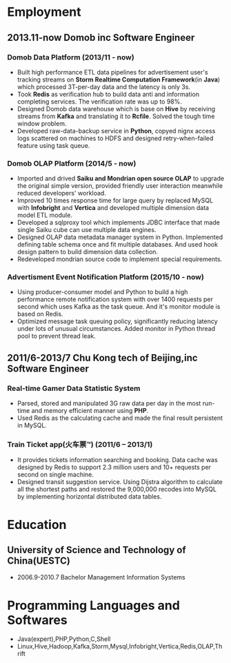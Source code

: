# Employment

## 2013.11-now        Domob inc             Software Engineer

### Domob Data Platform (2013/11 - now)

* Built high performance ETL data pipelines for advertisement user's tracking streams on **Storm Realtime Computation Framework**(in **Java**) which processed 3T-per-day data and the latency is only 3s.
* Took **Redis** as verification hub to build data anti and information completing services. The verification rate was up to 98%.
* Designed Domob data warehouse which is base on **Hive** by receiving streams from **Kafka** and translating it to **Rcfile**. Solved the tough time window problem.
* Developed raw-data-backup service in **Python**, copyed nignx access logs scattered on machines to HDFS and designed retry-when-failed feature using task queue.

### Domob OLAP Platform (2014/5 - now)

* Imported and drived **Saiku and Mondrian open source OLAP** to upgrade the original simple version, provided friendly user interaction meanwhile reduced developers' workload.
* Improved 10 times response time for large query by replaced MySQL with **Infobright** and **Vertica** and developed multiple dimension data model ETL module.
* Developed a sqlproxy tool which implements JDBC interface that made single Saiku cube can use multiple data engines.
* Designed OLAP data metadata manager system in Python. Implemented defining table schema once and fit multiple databases. And used hook design pattern to build dimension data collection.
* Redeveloped mondrian source code to implement special requirements.

### Advertisment Event Notification Platform (2015/10 - now)

* Using producer-consumer model and Python to build a high performance remote notification system with over 1400 requests per second which uses Kafka as the task queue. And it's monitor module is based on Redis.
* Optimized message task queuing policy, significantly reducing latency under lots of unusual circumstances. Added monitor in Python thread pool to prevent thread leak.

## 2011/6-2013/7     Chu Kong tech of Beijing,inc      Software Engineer

### Real-time Gamer Data Statistic System

* Parsed, stored and manipulated 3G raw data per day in the most run-time and memory efficient manner using **PHP**.
* Used Redis as the calculating cache and made the final result persistent in MySQL.

### Train Ticket app(火车票™) (2011/6 – 2013/1)

* It provides tickets information searching and booking. Data cache was designed by Redis to support 2.3 million users and 10+ requests per second on single machine.
* Designed transit suggestion service. Using Dijstra algorithm to calculate all the shortest paths and restored the 9,000,000 recodes into MySQL by implementing horizontal distributed data tables.

# Education

## University of Science and Technology of China(UESTC)

* 2006.9-2010.7   Bachelor     Management Information Systems

# Programming Languages and Softwares

* Java(expert),PHP,Python,C,Shell
* Linux,Hive,Hadoop,Kafka,Storm,Mysql,Infobright,Vertica,Redis,OLAP,Thrift
